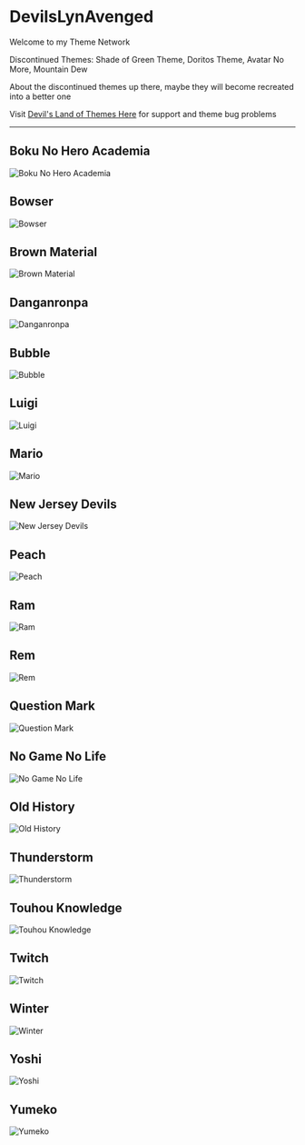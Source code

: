 # DevilsLynAvenged
Welcome to my Theme Network

Discontinued Themes: 
Shade of Green Theme,
Doritos Theme,
Avatar No More,
Mountain Dew

About the discontinued themes up there, maybe they will become recreated into a better one

Visit [Devil's Land of Themes Here](https://discord.gg/CZCbtRq) for support and theme bug problems

---
## Boku No Hero Academia
![Boku No Hero Academia](https://i.imgur.com/CcmFff2.jpg)

## Bowser
![Bowser](https://i.imgur.com/Pxk84dT.png)

## Brown Material
![Brown Material](https://i.imgur.com/5sCd9Cl.png)

## Danganronpa
![Danganronpa](https://i.imgur.com/DyeV9Ri.jpg)

## Bubble
![Bubble](https://i.imgur.com/AimbfEC.png)

## Luigi
![Luigi](https://i.imgur.com/9p62va3.png)

## Mario
![Mario](https://i.imgur.com/DC626HA.png)

## New Jersey Devils
![New Jersey Devils](https://i.imgur.com/mScUSBP.png)

## Peach
![Peach](https://i.imgur.com/Acqc9Gt.png)

## Ram
![Ram](https://i.imgur.com/QBCIKaT.png)

## Rem
![Rem](https://i.imgur.com/wL3tbpD.png)

## Question Mark
![Question Mark](https://i.imgur.com/7NYnOxL.png)

## No Game No Life
![No Game No Life](https://i.imgur.com/QZFJcB6.png)

## Old History
![Old History](https://i.imgur.com/LRBSOGe.png)

## Thunderstorm
![Thunderstorm](https://i.imgur.com/LrgOL3i.png)

## Touhou Knowledge
![Touhou Knowledge](https://i.imgur.com/uDAGZo7.png)

## Twitch
![Twitch](https://i.imgur.com/0T15EOq.png)

## Winter
![Winter](https://i.imgur.com/IXyLw6I.png)

## Yoshi
![Yoshi](https://i.imgur.com/5fzPtwE.png)

## Yumeko
![Yumeko](https://i.imgur.com/3S2yHP8.png)
